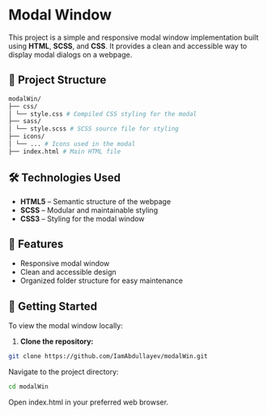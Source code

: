 # Modal Window

This project is a simple and responsive modal window implementation built using **HTML**, **SCSS**, and **CSS**. It provides a clean and accessible way to display modal dialogs on a webpage.

## 📁 Project Structure

```bash
modalWin/
├── css/
│ └── style.css # Compiled CSS styling for the modal
├── sass/
│ └── style.scss # SCSS source file for styling
├── icons/
│ └── ... # Icons used in the modal
├── index.html # Main HTML file

```

## 🛠️ Technologies Used

- **HTML5** – Semantic structure of the webpage
- **SCSS** – Modular and maintainable styling
- **CSS3** – Styling for the modal window

## 🎨 Features

- Responsive modal window
- Clean and accessible design
- Organized folder structure for easy maintenance

## 🚀 Getting Started

To view the modal window locally:

1. **Clone the repository:**

```bash
git clone https://github.com/IamAbdullayev/modalWin.git
```
Navigate to the project directory:

```bash
cd modalWin
```
Open index.html in your preferred web browser.
